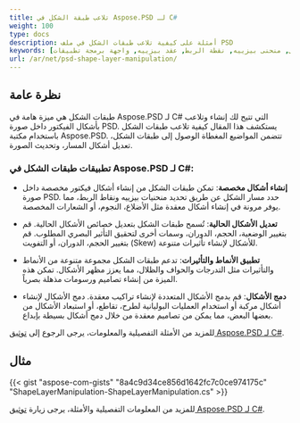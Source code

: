 ```yaml
---
title: تلاعب طبقة الشكل في Aspose.PSD لـ C#
weight: 100
type: docs
description: أمثلة على كيفية تلاعب طبقات الشكل في ملف PSD
keywords: [طبقة الشكل, منحنى, منحنى بيزييه, نقطة الربط, عقد بيزييه, واجهة برمجة تطبيقات PSD, C#, سي شارب, مثال على الشيفرة]
url: /ar/net/psd-shape-layer-manipulation/
---
```


## نظرة عامة
طبقات الشكل هي ميزة هامة في Aspose.PSD لـ C# التي تتيح لك إنشاء وتلاعب بأشكال الفيكتور داخل صورة PSD. يستكشف هذا المقال كيفية تلاعب طبقات الشكل باستخدام مكتبة Aspose.PSD. تتضمن المواضيع المغطاة الوصول إلى طبقات الشكل، تعديل أشكال المسار، وتحديث الصورة.

### تطبيقات طبقات الشكل في Aspose.PSD لـ C#:

- **إنشاء أشكال مخصصة**: تمكن طبقات الشكل من إنشاء أشكال فيكتور مخصصة داخل صورة PSD. حدد مسار الشكل عن طريق تحديد منحنيات بيزييه ونقاط الربط، مما يوفر مرونة في إنشاء أشكال معقدة مثل الأضلاع، النجوم، أو الشعارات المخصصة.

- **تعديل الأشكال الحالية**: تُسمح طبقات الشكل بتعديل خصائص الأشكال الحالية. قم بتغيير الوضعية، الحجم، الدوران، وسمات أخرى لتحقيق التأثير البصري المطلوب. قم بتغيير الحجم، الدوران، أو التفويت (Skew) للأشكال لإنشاء تأثيرات متنوعة.

- **تطبيق الأنماط والتأثيرات**: تدعم طبقات الشكل مجموعة متنوعة من الأنماط والتأثيرات مثل التدرجات والحواف والظلال، مما يعزز مظهر الأشكال. تمكن هذه الميزة من إنشاء تصاميم ورسومات مذهلة بصرياً.

- **دمج الأشكال**: قم بدمج الأشكال المتعددة لإنشاء تراكيب معقدة. دمج الأشكال لإنشاء أشكال مركبة أو استخدام العمليات البوليانية لطرح، تقاطع، أو استبعاد الأشكال من بعضها البعض، مما يمكن من تصاميم معقدة من خلال دمج أشكال بسيطة بإبداع.

للمزيد من الأمثلة التفصيلية والمعلومات، يرجى الرجوع إلى [توثيق Aspose.PSD لـ C#](https://docs.aspose.com/psd/net/).

## مثال

{{< gist "aspose-com-gists" "8a4c9d34ce856d1642fc7c0ce974175c" "ShapeLayerManipulation-ShapeLayerManipulation.cs" >}}

للمزيد من المعلومات التفصيلية والأمثلة، يرجى زيارة [توثيق Aspose.PSD لـ C#](https://docs.aspose.com/psd/net/).